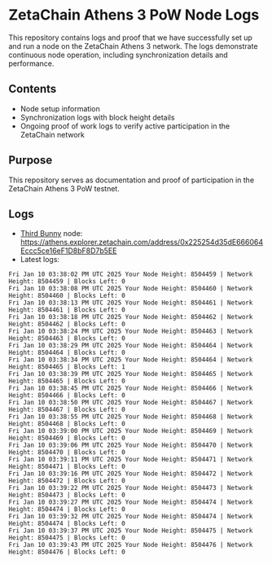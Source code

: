 # ZetaChain Athens 3 PoW Node Logs
This repository contains logs and proof that we have successfully set up and run a node on the ZetaChain Athens 3 network. The logs demonstrate continuous node operation, including synchronization details and performance.

## Contents
- Node setup information
- Synchronization logs with block height details
- Ongoing proof of work logs to verify active participation in the ZetaChain network

## Purpose
This repository serves as documentation and proof of participation in the ZetaChain Athens 3 PoW testnet.

## Logs

- [Third Bunny](https://thirdbunny.xyz/) node: https://athens.explorer.zetachain.com/address/0x225254d35dE666064Eccc5ce16eF1D8bF8D7b5EE
- Latest logs:
```
Fri Jan 10 03:38:02 PM UTC 2025 Your Node Height: 8504459 | Network Height: 8504459 | Blocks Left: 0
Fri Jan 10 03:38:08 PM UTC 2025 Your Node Height: 8504460 | Network Height: 8504460 | Blocks Left: 0
Fri Jan 10 03:38:13 PM UTC 2025 Your Node Height: 8504461 | Network Height: 8504461 | Blocks Left: 0
Fri Jan 10 03:38:18 PM UTC 2025 Your Node Height: 8504462 | Network Height: 8504462 | Blocks Left: 0
Fri Jan 10 03:38:24 PM UTC 2025 Your Node Height: 8504463 | Network Height: 8504463 | Blocks Left: 0
Fri Jan 10 03:38:29 PM UTC 2025 Your Node Height: 8504464 | Network Height: 8504464 | Blocks Left: 0
Fri Jan 10 03:38:34 PM UTC 2025 Your Node Height: 8504464 | Network Height: 8504465 | Blocks Left: 1
Fri Jan 10 03:38:39 PM UTC 2025 Your Node Height: 8504465 | Network Height: 8504465 | Blocks Left: 0
Fri Jan 10 03:38:45 PM UTC 2025 Your Node Height: 8504466 | Network Height: 8504466 | Blocks Left: 0
Fri Jan 10 03:38:50 PM UTC 2025 Your Node Height: 8504467 | Network Height: 8504467 | Blocks Left: 0
Fri Jan 10 03:38:55 PM UTC 2025 Your Node Height: 8504468 | Network Height: 8504468 | Blocks Left: 0
Fri Jan 10 03:39:00 PM UTC 2025 Your Node Height: 8504469 | Network Height: 8504469 | Blocks Left: 0
Fri Jan 10 03:39:06 PM UTC 2025 Your Node Height: 8504470 | Network Height: 8504470 | Blocks Left: 0
Fri Jan 10 03:39:11 PM UTC 2025 Your Node Height: 8504471 | Network Height: 8504471 | Blocks Left: 0
Fri Jan 10 03:39:16 PM UTC 2025 Your Node Height: 8504472 | Network Height: 8504472 | Blocks Left: 0
Fri Jan 10 03:39:22 PM UTC 2025 Your Node Height: 8504473 | Network Height: 8504473 | Blocks Left: 0
Fri Jan 10 03:39:27 PM UTC 2025 Your Node Height: 8504474 | Network Height: 8504474 | Blocks Left: 0
Fri Jan 10 03:39:32 PM UTC 2025 Your Node Height: 8504474 | Network Height: 8504474 | Blocks Left: 0
Fri Jan 10 03:39:37 PM UTC 2025 Your Node Height: 8504475 | Network Height: 8504475 | Blocks Left: 0
Fri Jan 10 03:39:43 PM UTC 2025 Your Node Height: 8504476 | Network Height: 8504476 | Blocks Left: 0
```
